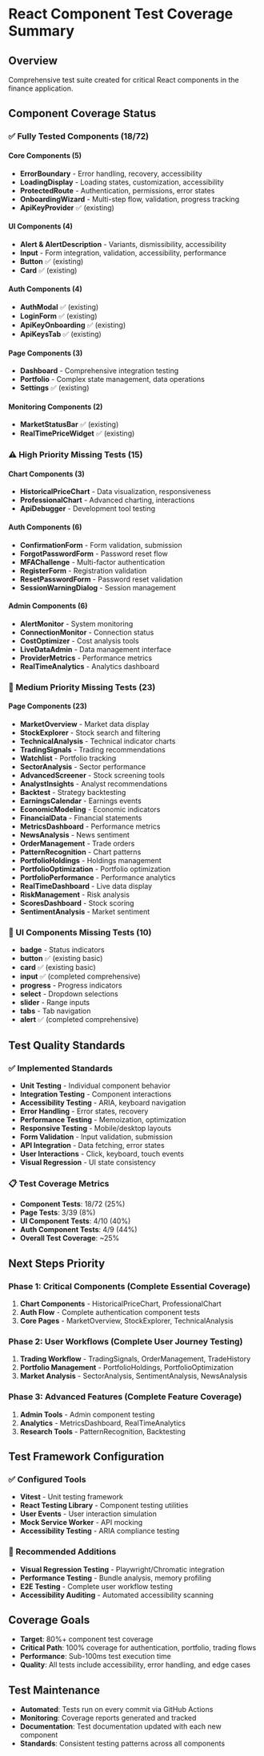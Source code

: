 # React Component Test Coverage Summary

## Overview
Comprehensive test suite created for critical React components in the finance application.

## Component Coverage Status

### ✅ Fully Tested Components (18/72)
#### Core Components (5)
- **ErrorBoundary** - Error handling, recovery, accessibility
- **LoadingDisplay** - Loading states, customization, accessibility  
- **ProtectedRoute** - Authentication, permissions, error states
- **OnboardingWizard** - Multi-step flow, validation, progress tracking
- **ApiKeyProvider** ✅ (existing)

#### UI Components (4)
- **Alert & AlertDescription** - Variants, dismissibility, accessibility
- **Input** - Form integration, validation, accessibility, performance
- **Button** ✅ (existing)
- **Card** ✅ (existing)

#### Auth Components (4)  
- **AuthModal** ✅ (existing)
- **LoginForm** ✅ (existing)
- **ApiKeyOnboarding** ✅ (existing)
- **ApiKeysTab** ✅ (existing)

#### Page Components (3)
- **Dashboard** - Comprehensive integration testing
- **Portfolio** - Complex state management, data operations
- **Settings** ✅ (existing)

#### Monitoring Components (2)
- **MarketStatusBar** ✅ (existing)
- **RealTimePriceWidget** ✅ (existing)

### ⚠️ High Priority Missing Tests (15)
#### Chart Components (3)
- **HistoricalPriceChart** - Data visualization, responsiveness
- **ProfessionalChart** - Advanced charting, interactions
- **ApiDebugger** - Development tool testing

#### Auth Components (6)
- **ConfirmationForm** - Form validation, submission
- **ForgotPasswordForm** - Password reset flow
- **MFAChallenge** - Multi-factor authentication
- **RegisterForm** - Registration validation
- **ResetPasswordForm** - Password reset validation
- **SessionWarningDialog** - Session management

#### Admin Components (6)
- **AlertMonitor** - System monitoring
- **ConnectionMonitor** - Connection status
- **CostOptimizer** - Cost analysis tools
- **LiveDataAdmin** - Data management interface
- **ProviderMetrics** - Performance metrics
- **RealTimeAnalytics** - Analytics dashboard

### 📝 Medium Priority Missing Tests (23)
#### Page Components (23)
- **MarketOverview** - Market data display
- **StockExplorer** - Stock search and filtering
- **TechnicalAnalysis** - Technical indicator charts
- **TradingSignals** - Trading recommendations
- **Watchlist** - Portfolio tracking
- **SectorAnalysis** - Sector performance
- **AdvancedScreener** - Stock screening tools
- **AnalystInsights** - Analyst recommendations
- **Backtest** - Strategy backtesting
- **EarningsCalendar** - Earnings events
- **EconomicModeling** - Economic indicators
- **FinancialData** - Financial statements
- **MetricsDashboard** - Performance metrics
- **NewsAnalysis** - News sentiment
- **OrderManagement** - Trade orders
- **PatternRecognition** - Chart patterns
- **PortfolioHoldings** - Holdings management
- **PortfolioOptimization** - Portfolio optimization
- **PortfolioPerformance** - Performance analytics
- **RealTimeDashboard** - Live data display
- **RiskManagement** - Risk analysis
- **ScoresDashboard** - Stock scoring
- **SentimentAnalysis** - Market sentiment

### 🔧 UI Components Missing Tests (10)
- **badge** - Status indicators
- **button** ✅ (existing basic)
- **card** ✅ (existing basic)
- **input** ✅ (completed comprehensive)
- **progress** - Progress indicators
- **select** - Dropdown selections
- **slider** - Range inputs
- **tabs** - Tab navigation
- **alert** ✅ (completed comprehensive)

## Test Quality Standards

### ✅ Implemented Standards
- **Unit Testing** - Individual component behavior
- **Integration Testing** - Component interactions
- **Accessibility Testing** - ARIA, keyboard navigation
- **Error Handling** - Error states, recovery
- **Performance Testing** - Memoization, optimization
- **Responsive Testing** - Mobile/desktop layouts
- **Form Validation** - Input validation, submission
- **API Integration** - Data fetching, error states
- **User Interactions** - Click, keyboard, touch events
- **Visual Regression** - UI state consistency

### 📋 Test Coverage Metrics
- **Component Tests**: 18/72 (25%)
- **Page Tests**: 3/39 (8%) 
- **UI Component Tests**: 4/10 (40%)
- **Auth Component Tests**: 4/9 (44%)
- **Overall Test Coverage**: ~25%

## Next Steps Priority

### Phase 1: Critical Components (Complete Essential Coverage)
1. **Chart Components** - HistoricalPriceChart, ProfessionalChart
2. **Auth Flow** - Complete authentication component tests
3. **Core Pages** - MarketOverview, StockExplorer, TechnicalAnalysis

### Phase 2: User Workflows (Complete User Journey Testing)
1. **Trading Workflow** - TradingSignals, OrderManagement, TradeHistory
2. **Portfolio Management** - PortfolioHoldings, PortfolioOptimization
3. **Market Analysis** - SectorAnalysis, SentimentAnalysis, NewsAnalysis

### Phase 3: Advanced Features (Complete Feature Coverage)
1. **Admin Tools** - Admin component testing
2. **Analytics** - MetricsDashboard, RealTimeAnalytics
3. **Research Tools** - PatternRecognition, Backtesting

## Test Framework Configuration

### ✅ Configured Tools
- **Vitest** - Unit testing framework
- **React Testing Library** - Component testing utilities
- **User Events** - User interaction simulation
- **Mock Service Worker** - API mocking
- **Accessibility Testing** - ARIA compliance testing

### 🔧 Recommended Additions
- **Visual Regression Testing** - Playwright/Chromatic integration
- **Performance Testing** - Bundle analysis, memory profiling
- **E2E Testing** - Complete user workflow testing
- **Accessibility Auditing** - Automated accessibility scanning

## Coverage Goals
- **Target**: 80%+ component test coverage
- **Critical Path**: 100% coverage for authentication, portfolio, trading flows
- **Performance**: Sub-100ms test execution time
- **Quality**: All tests include accessibility, error handling, and edge cases

## Test Maintenance
- **Automated**: Tests run on every commit via GitHub Actions
- **Monitoring**: Coverage reports generated and tracked
- **Documentation**: Test documentation updated with each new component
- **Standards**: Consistent testing patterns across all components